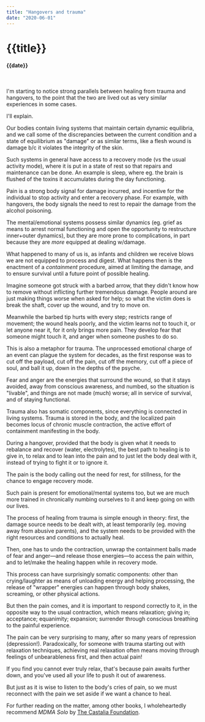 ```yaml
---
title: "Hangovers and trauma"
date: "2020-06-01"
---
```

# {{title}}

#### {{date}}

<br>

I'm starting to notice strong parallels between healing from trauma and hangovers, to the point that the two are lived out as very similar experiences in some cases.

I'll explain.

Our bodies contain living systems that maintain certain dynamic equilibria, and we call some of the discrepancies between the current condition and a state of equilibrium as "damage" or as similar terms, like a flesh wound is damage b/c it violates the integrity of the skin.

Such systems in general have access to a recovery mode (vs the usual activity mode), where it is put in a state of rest so that repairs and maintenance can be done. An example is sleep, where eg. the brain is flushed of the toxins it accumulates during the day functioning.

Pain is a strong body signal for damage incurred, and incentive for the individual to stop activity and enter a recovery phase. For example, with hangovers, the body signals the need to rest to repair the damage from the alcohol poisoning.

The mental/emotional systems possess similar dynamics (eg. grief as means to arrest normal functioning and open the opportunity to restructure inner+outer dynamics), but they are more prone to complications, in part because they are *more* equipped at dealing w/damage.

What happened to many of us is, as infants and children we receive blows we are not equipped to process and digest. What happens then is the enactment of a *containment* procedure, aimed at limiting the damage, and to ensure survival until a future point of possible healing.

Imagine someone got struck with a barbed arrow, that they didn't know how to remove without inflicting further tremendous damage. People around are just making things worse when asked for help; so what the victim does is break the shaft, cover up the wound, and try to move on.

Meanwhile the barbed tip hurts with every step; restricts range of movement; the wound heals poorly, and the victim learns not to touch it, or let anyone near it, for it only brings more pain. They develop fear that someone might touch it, and anger when someone pushes to do so.

This is also a metaphor for trauma. The unprocessed emotional charge of an event can plague the system for decades, as the first response was to cut off the payload, cut off the pain, cut off the memory, cut off a piece of soul, and ball it up, down in the depths of the psyche.

Fear and anger are the energies that surround the wound, so that it stays avoided, away from conscious awareness, and numbed, so the situation is "livable", and things are not made (much) worse; all in service of survival, and of staying functional.

Trauma also has somatic components, since everything is connected in living systems. Trauma is stored in the body, and the localized pain becomes locus of chronic muscle contraction, the active effort of containment manifesting in the body.

During a hangover, provided that the body is given what it needs to rebalance and recover (water, electrolytes), the best path to healing is to give in, to relax and to lean into the pain and to just let the body deal with it, instead of trying to fight it or to ignore it.

The pain is the body calling out the need for rest, for stillness, for the chance to engage recovery mode.

Such pain is present for emotional/mental systems too, but we are much more trained in chronically numbing ourselves to it and keep going on with our lives.

The process of healing from trauma is simple enough in theory: first, the damage source needs to be dealt with, at least temporarily (eg. moving away from abusive parents), and the system needs to be provided with the right resources and conditions to actually heal.

Then, one has to undo the contraction, unwrap the containment balls made of fear and anger—and release those energies—to access the pain within, and to let/make the healing happen while in recovery mode.

This process can have surprisingly somatic components: other than crying/laughter as means of unloading energy and helping processing, the release of "wrapper" energies can happen through body shakes, screaming, or other physical actions.

But then the pain comes, and it is important to respond correctly to it, in the opposite way to the usual contraction, which means relaxation; giving in; acceptance; equanimity; expansion; surrender through conscious breathing to the painful experience.

The pain can be very surprising to many, after so many years of repression (depression!). Paradoxically, for someone with trauma starting out with relaxation techniques, achieving real relaxation often means moving through feelings of unbearableness first, and then actual pain!

If you find you cannot ever truly relax, that's because pain awaits further down, and you've used all your life to push it out of awareness.

But just as it is wise to listen to the body's cries of pain, so we must reconnect with the pain we set aside if we want a chance to heal.

For further reading on the matter, among other books, I wholeheartedly recommend *MDMA Solo* by [The Castalia Foundation](https://castaliafoundation.com).